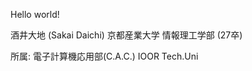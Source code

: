 Hello world!

酒井大地 (Sakai Daichi)
京都産業大学 情報理工学部 (27卒)

所属: 電子計算機応用部(C.A.C.)
     IOOR
     Tech.Uni
